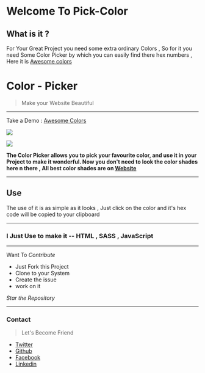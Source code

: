 # Welcome To Pick-Color
## What is it ? 

For Your Great Project you need some extra ordinary Colors , So for it you need Some Color Picker by which you can easily find there hex numbers , Here it is [Awesome colors](https://awesomecolors.ml)

# Color - Picker
> Make your Website Beautiful

***

Take a  Demo : [Awesome Colors](https://awesomecolors.ml)

![](https://user-images.githubusercontent.com/34159717/50720833-da20ac00-10da-11e9-9809-d64d5712a43d.JPG)

![](https://user-images.githubusercontent.com/34159717/50720845-118f5880-10db-11e9-8233-acaf15e383ca.JPG)

**The Color Picker allows you to pick your favourite color, and use it in your Project to make it wonderful. Now you don't need to look the color shades here n there , All best color shades are on  [Website](https://awesomecolors.ml)**


***

## Use 

The use of it is as simple as it looks , Just click on the color and it's hex code will be copied to your clipboard

***

### I Just Use to make it -- __HTML , SASS , JavaScript__

***

Want To *Contribute*

- Just Fork this Project
- Clone to your System
- Create the issue
- work on it

*Star the Repository* 

***

### Contact
> Let's Become Friend 
- [Twitter](https://twitter.com/varshney_vidit)
- [Github](https://github.com/viditvarshney)
- [Facebook](https://www.facebook.com/vidit.varshney222)
- [Linkedin](https://www.linkedin.com/in/vidit-varshney/)
